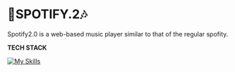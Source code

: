 # 🎵SPOTIFY.2🎶
Spotify2.0 is a web-based music player similar to that of the regular spofity. 




**TECH STACK**


[![My Skills](https://skillicons.dev/icons?i=js,html,css,react,git,nodejs)](https://skillicons.dev)



